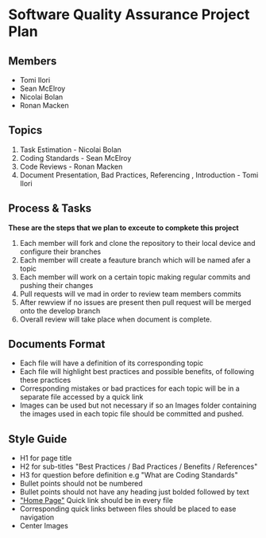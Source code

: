 # Software Quality Assurance Project Plan

## Members
* Tomi Ilori
* Sean McElroy
* Nicolai Bolan
* Ronan Macken

## Topics
1. Task Estimation - Nicolai Bolan
2. Coding Standards - Sean McElroy
3. Code Reviews - Ronan Macken
4. Document Presentation, Bad Practices, Referencing , Introduction - Tomi Ilori

## Process & Tasks

**These are the steps that we plan to exceute to compkete this project**
1. Each member will fork and clone the repository to their local device and configure their branches
2. Each member will create a feauture branch which will be named afer a topic
3. Each member will work on a certain topic making regular commits and pushing their changes
4. Pull requests will ve mad in order to review team members commits
5. After rewview if no issues are present then pull request will be merged onto the develop branch
6. Overall review will take place when document is complete.


## Documents Format
* Each file will have a definition of its corresponding topic
* Each file will highlight best practices and possible benefits, of following these practices
* Corresponding mistakes or bad practices for each topic will be in a separate file accessed by a quick link
* Images can be used but not necessary if so an Images folder containing the images used in each topic file should be committed and pushed.
 
 
## Style Guide
* H1 for page title
* H2 for sub-titles "Best Practices / Bad Practices / Benefits / References"
* H3 for question before definition e.g "What are Coding Standards"
* Bullet points should not be numbered
* Bullet points should not have any heading just bolded followed by text
* ["Home Page"](README.md) Quick link should be in every file
* Corresponding quick links between files should be placed to ease navigation
* Center Images 
 
 
